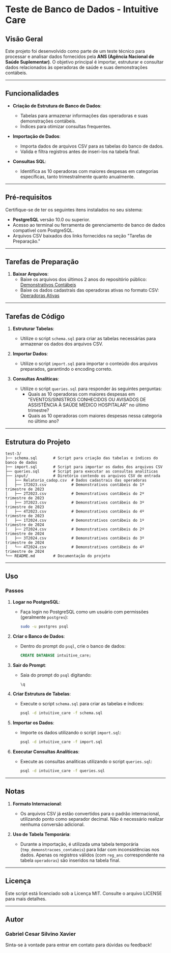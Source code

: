 # Teste de Banco de Dados - Intuitive Care

## Visão Geral

Este projeto foi desenvolvido como parte de um teste técnico para processar e analisar dados fornecidos pela **ANS (Agência Nacional de Saúde Suplementar)**. O objetivo principal é importar, estruturar e consultar dados relacionados às operadoras de saúde e suas demonstrações contábeis.

---

## Funcionalidades

- **Criação de Estrutura de Banco de Dados**:
  - Tabelas para armazenar informações das operadoras e suas demonstrações contábeis.
  - Índices para otimizar consultas frequentes.

- **Importação de Dados**:
  - Importa dados de arquivos CSV para as tabelas do banco de dados.
  - Valida e filtra registros antes de inseri-los na tabela final.

- **Consultas SQL**:
  - Identifica as 10 operadoras com maiores despesas em categorias específicas, tanto trimestralmente quanto anualmente.

---

## Pré-requisitos

Certifique-se de ter os seguintes itens instalados no seu sistema:

- **PostgreSQL** versão 10.0 ou superior.
- Acesso ao terminal ou ferramenta de gerenciamento de banco de dados compatível com PostgreSQL.
- Arquivos CSV baixados dos links fornecidos na seção "Tarefas de Preparação."

---

## Tarefas de Preparação

1. **Baixar Arquivos**:
   - Baixe os arquivos dos últimos 2 anos do repositório público:  
     [Demonstrativos Contábeis](https://dadosabertos.ans.gov.br/FTP/PDA/demonstracoes_contabeis/)
   - Baixe os dados cadastrais das operadoras ativas no formato CSV:  
     [Operadoras Ativas](https://dadosabertos.ans.gov.br/FTP/PDA/operadoras_de_plano_de_saude_ativas/)

---

## Tarefas de Código

1. **Estruturar Tabelas**:
   - Utilize o script `schema.sql` para criar as tabelas necessárias para armazenar os dados dos arquivos CSV.

2. **Importar Dados**:
   - Utilize o script `import.sql` para importar o conteúdo dos arquivos preparados, garantindo o encoding correto.

3. **Consultas Analíticas**:
   - Utilize o script `queries.sql` para responder às seguintes perguntas:
     - Quais as 10 operadoras com maiores despesas em "EVENTOS/SINISTROS CONHECIDOS OU AVISADOS DE ASSISTÊNCIA À SAÚDE MÉDICO HOSPITALAR" no último trimestre?
     - Quais as 10 operadoras com maiores despesas nessa categoria no último ano?

---

## Estrutura do Projeto

```
test-3/
├── schema.sql       # Script para criação das tabelas e índices do banco de dados
├── import.sql       # Script para importar os dados dos arquivos CSV
├── queries.sql      # Script para executar as consultas analíticas
├── input/           # Diretório contendo os arquivos CSV de entrada
│   ├── Relatorio_cadop.csv  # Dados cadastrais das operadoras
│   ├── 1T2023.csv           # Demonstrativos contábeis do 1º trimestre de 2023
│   ├── 2T2023.csv           # Demonstrativos contábeis do 2º trimestre de 2023
│   ├── 3T2023.csv           # Demonstrativos contábeis do 3º trimestre de 2023
│   ├── 4T2023.csv           # Demonstrativos contábeis do 4º trimestre de 2023
│   ├── 1T2024.csv           # Demonstrativos contábeis do 1º trimestre de 2024
│   ├── 2T2024.csv           # Demonstrativos contábeis do 2º trimestre de 2024
│   ├── 3T2024.csv           # Demonstrativos contábeis do 3º trimestre de 2024
│   └── 4T2024.csv           # Demonstrativos contábeis do 4º trimestre de 2024
└── README.md        # Documentação do projeto
```

---

## Uso

### Passos

1. **Logar no PostgreSQL**:
   - Faça login no PostgreSQL como um usuário com permissões (geralmente `postgres`):
     ```bash
     sudo -u postgres psql
     ```

2. **Criar o Banco de Dados**:
   - Dentro do prompt do `psql`, crie o banco de dados:
     ```sql
     CREATE DATABASE intuitive_care;
     ```

3. **Sair do Prompt**:
   - Saia do prompt do `psql` digitando:
     ```bash
     \q
     ```

4. **Criar Estrutura de Tabelas**:
   - Execute o script `schema.sql` para criar as tabelas e índices:
     ```bash
     psql -d intuitive_care -f schema.sql
     ```

5. **Importar os Dados**:
   - Importe os dados utilizando o script `import.sql`:
     ```bash
     psql -d intuitive_care -f import.sql
     ```

6. **Executar Consultas Analíticas**:
   - Execute as consultas analíticas utilizando o script `queries.sql`:
     ```bash
     psql -d intuitive_care -f queries.sql
     ```

---

## Notas

1. **Formato Internacional**:
   - Os arquivos CSV já estão convertidos para o padrão internacional, utilizando ponto como separador decimal. Não é necessário realizar nenhuma conversão adicional.

2. **Uso de Tabela Temporária**:
   - Durante a importação, é utilizada uma tabela temporária (`tmp_demonstracoes_contabeis`) para lidar com inconsistências nos dados. Apenas os registros válidos (com `reg_ans` correspondente na tabela `operadoras`) são inseridos na tabela final.

---

## Licença

Este script está licenciado sob a Licença MIT. Consulte o arquivo LICENSE para mais detalhes.

---

## Autor

### Gabriel Cesar Silvino Xavier

Sinta-se à vontade para entrar em contato para dúvidas ou feedback!
